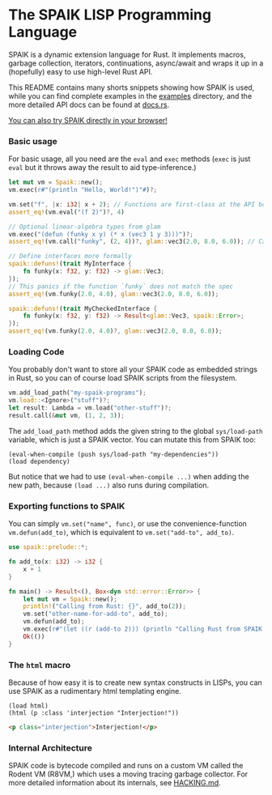 The SPAIK LISP Programming Language
===================================

SPAIK is a dynamic extension language for Rust. It implements macros, garbage
collection, iterators, continuations, async/await and wraps it up in a
(hopefully) easy to use high-level Rust API.

This README contains many shorts snippets showing how SPAIK is used, while you
can find complete examples in the [examples](examples) directory, and the more
detailed API docs can be found at [docs.rs](https://docs.rs/spaik/latest/spaik/).

[You can also try SPAIK directly in your
browser!](https://snyball.github.io/spaik-site/)

### Basic usage

For basic usage, all you need are the `eval` and `exec` methods (`exec` is just
`eval` but it throws away the result to aid type-inference.)

``` rust
let mut vm = Spaik::new();
vm.exec(r#"(println "Hello, World!")"#)?;

vm.set("f", |x: i32| x + 2); // Functions are first-class at the API boundary!
assert_eq!(vm.eval("(f 2)")?, 4)

// Optional linear-algebra types from glam
vm.exec("(defun (funky x y) (* x (vec3 1 y 3)))")?;
assert_eq!(vm.call("funky", (2, 4))?, glam::vec3(2.0, 8.0, 6.0)); // Call a spaik function

// Define interfaces more formally
spaik::defuns!(trait MyInterface {
    fn funky(x: f32, y: f32) -> glam::Vec3;
});
// This panics if the function `funky` does not match the spec
assert_eq!(vm.funky(2.0, 4.0), glam::vec3(2.0, 8.0, 6.0));

spaik::defuns!(trait MyCheckedInterface {
    fn funky(x: f32, y: f32) -> Result<glam::Vec3, spaik::Error>;
});
assert_eq!(vm.funky(2.0, 4.0)?, glam::vec3(2.0, 8.0, 6.0));
```

### Loading Code

You probably don't want to store all your SPAIK code as embedded strings in Rust,
so you can of course load SPAIK scripts from the filesystem.

``` rust
vm.add_load_path("my-spaik-programs");
vm.load::<Ignore>("stuff")?;
let result: Lambda = vm.load("other-stuff")?;
result.call(&mut vm, (1, 2, 3));
```

The `add_load_path` method adds the given string to the global `sys/load-path`
variable, which is just a SPAIK vector. You can mutate this from SPAIK too:

``` common-lisp
(eval-when-compile (push sys/load-path "my-dependencies"))
(load dependency)
```

But notice that we had to use `(eval-when-compile ...)` when adding the new
path, because `(load ...)` also runs during compilation.

### Exporting functions to SPAIK

You can simply `vm.set("name", func)`, or use the convenience-function
`vm.defun(add_to)`, which is equivalent to `vm.set("add-to", add_to)`.

``` rust
use spaik::prelude::*;

fn add_to(x: i32) -> i32 {
    x + 1
}

fn main() -> Result<(), Box<dyn std::error::Error>> {
    let mut vm = Spaik::new();
    println!("Calling from Rust: {}", add_to(2));
    vm.set("other-name-for-add-to", add_to);
    vm.defun(add_to);
    vm.exec(r#"(let ((r (add-to 2))) (println "Calling Rust from SPAIK: {r}"))"#)?;
    Ok(())
}
```

### The `html` macro

Because of how easy it is to create new syntax constructs in LISPs, you can
use SPAIK as a rudimentary html templating engine.

``` common-lisp
(load html)
(html (p :class 'interjection "Interjection!"))
```

``` html
<p class="interjection">Interjection!</p>
```


### Internal Architecture

SPAIK code is bytecode compiled and runs on a custom VM called the Rodent VM
(R8VM,) which uses a moving tracing garbage collector. For more detailed
information about its internals, see [HACKING.md](HACKING.md).
